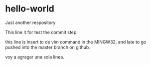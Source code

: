 # hello-world
Just another respository

This line it for test the commit step.

this line is insert to de vim command in the MINGW32, and late to go pushed into the master branch on github.

voy a agragar una sola linea.
